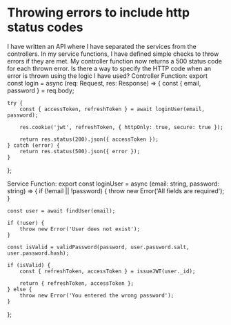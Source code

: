 
# Throwing errors to include http status codes

I have written an API where I have separated the services from the controllers. In my service functions, I have defined simple checks to throw errors if they are met. My controller function now returns a 500 status code for each thrown error. Is there a way to specify the HTTP code when an error is thrown using the logic I have used?
Controller Function:
export const login = async (req: Request, res: Response) => {
    const { email, password } = req.body;

    try {
        const { accessToken, refreshToken } = await loginUser(email, password);

        res.cookie('jwt', refreshToken, { httpOnly: true, secure: true });

        return res.status(200).json({ accessToken });
    } catch (error) {
        return res.status(500).json({ error });
    }
};

Service Function:
export const loginUser = async (email: string, password: string) => {
    if (!email || !password) {
        throw new Error('All fields are required');
    }

    const user = await findUser(email);

    if (!user) {
        throw new Error('User does not exist');
    }

    const isValid = validPassword(password, user.password.salt, user.password.hash);

    if (isValid) {
        const { refreshToken, accessToken } = issueJWT(user._id);

        return { refreshToken, accessToken };
    } else {
        throw new Error('You entered the wrong password');
    }
};


        